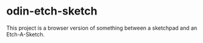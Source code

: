 # odin-etch-sketch
This project is a browser version of something between a sketchpad and an Etch-A-Sketch.
